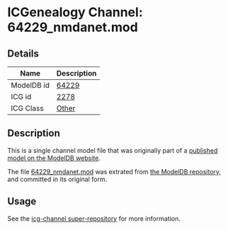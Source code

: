 # ICGenealogy Channel: 64229\_nmdanet.mod

## Details

Name | Description
---- | -----------
ModelDB id | [64229](http://senselab.med.yale.edu/ModelDB/ShowModel.cshtml?model=64229)
ICG id | [2278](http://icg.neurotheory.ox.ac.uk/channels/other/2278)
ICG Class | [Other](http://icg.neurotheory.ox.ac.uk/channels/other)

## Description

This is a single channel model file that was originally part of a [published model on the ModelDB website](http://senselab.med.yale.edu/mModelDB/ShowModel.cshtml?model=64229).

The file [64229\_nmdanet.mod](64229_nmdanet.mod) was extrated from [the ModelDB repository](http://senselab.med.yale.edu/ModelDB/ShowModel.cshtml?model=64229), and committed in its original form.

## Usage

See the [icg-channel super-repository](https://github.com/icgenealogy/icg-channels) for more information.
